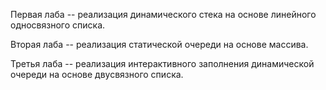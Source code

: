 Первая лаба -- реализация динамического стека на основе линейного односвязного списка.

Вторая лаба -- реализация статической очереди на основе массива.

Третья лаба -- реализация интерактивного заполнения динамической очереди на основе двусвязного списка.
